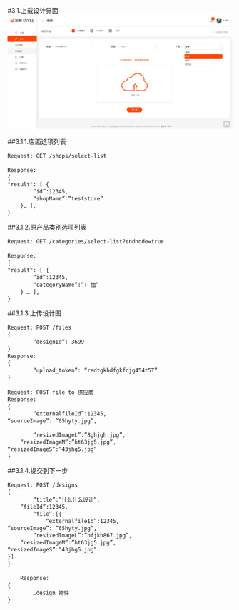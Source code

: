 #3.1.上载设计界面
![](2018-04-20-13-26-43.png)


##3.1.1.店面选项列表
```
Request: GET /shops/select-list

Response:
{
"result": [ {
		“id”:12345,
		“shopName”:”teststore”
	}… ],
}
```



##3.1.2.原产品类别选项列表
```
Request: GET /categories/select-list?endnode=true

Response:
{
"result": [ {
		“id”:12345,
		“categoryName”:”T 恤”
	} … ],
}
```



##3.1.3.上传设计图
```
Request: POST /files
{
		“designId”: 3699
}
Response:
{
		“upload_token”: “redtgkhdfgkfdjg454t5T”
}

Request: POST file to 供应商
Response:
{
		“externalfileId”:12345,
“sourceImage”: ”65hyty.jpg”,

		“resizedImageL”:”8ghjgh.jpg”,
 	“resizedImageM”:”ht63jg5.jpg”,
“resizedImageS”:”43jhg5.jpg”
}
```



##3.1.4.提交到下一步

```
Request: POST /designs
{
		“title”:”什么什么设计”,
 	“fileId”:12345,
		“file”:[{
			“externalfileId”:12345,
“sourceImage”: ”65hyty.jpg”,
		“resizedImageL”:”hfjkh867.jpg”,
 	“resizedImageM”:”ht63jg5.jpg”,
“resizedImageS”:”43jhg5.jpg”
}]
}

	Response:
{
		…design 物件
}

```

